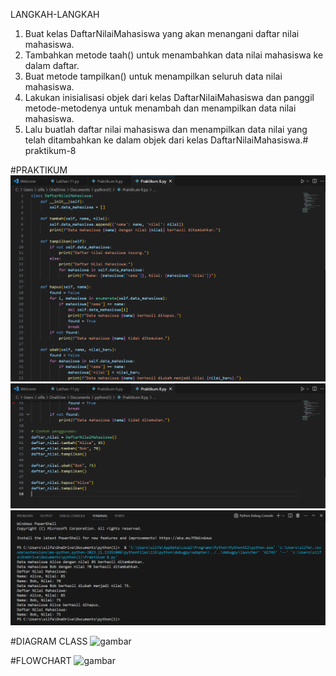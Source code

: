 LANGKAH-LANGKAH
1. Buat kelas DaftarNilaiMahasiswa yang akan menangani daftar nilai mahasiswa.
2. Tambahkan metode taah() untuk menambahkan data nilai mahasiswa ke dalam daftar.
3. Buat metode tampilkan() untuk menampilkan seluruh data nilai mahasiswa.
4. Lakukan inisialisasi objek dari kelas DaftarNilaiMahasiswa dan panggil metode-metodenya untuk menambah dan menampilkan data nilai mahasiswa.
5. Lalu buatlah daftar nilai mahasiswa dan menampilkan data nilai yang telah ditambahkan ke dalam objek dari kelas DaftarNilaiMahasiswa.# praktikum-8

#PRAKTIKUM
![gambar](prak8ss1.png)
![gambar](prak8ss2.png)
![gambar](prak8ss3.png)


#DIAGRAM CLASS
![gambar](DIAGRAM)


#FLOWCHART
![gambar](FLOWCHART(2).png)


